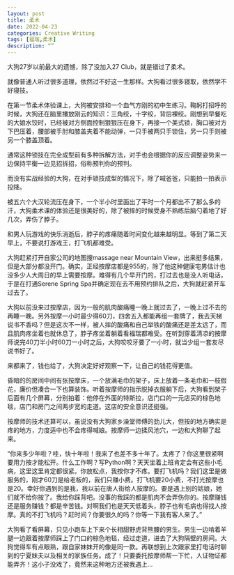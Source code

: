 ```yaml
---
layout: post
title: 柔术
date: 2022-04-23
categories: Creative Writing
tags: [福瑞,柔术]
description: “”
---
```


大狗27岁以前最大的遗憾，除了没加入27 Club，就是错过了柔术。

就像普通人听过很多道理，依然过不好这一生那样。大狗看过很多寝取，依然学不好寝技。

在第一节柔术体验课上，大狗被安排和一个血气方刚的初中生练习。鞠躬打招呼的时候，大狗还在脑里播放刚云的知识：三角绞，十字绞，背后裸绞。刚想到早餐吃的大娘水饺时，已经被对方侧面控制狠狠压在身下，再接一个美式锁，胸口被对方下巴压着，腰部被手肘和膝盖夹着不能动弹，一只手被两只手锁住，另一只手则被另一个膝盖顶着。

通常这种锁技在完全成型前有多种拆解方法，对手也会根据你的反应调整姿势来一边保持平衡一边见招拆招，俗称预判你的预判。

而没有实战经验的大狗，在对手锁技成型的情况下，除了喊爸爸，只能拍一拍表示投降。

被五六个大汉轮流压在身下，一个半小时里面出了平时一个月都出不了那么多的汗，大狗柔术课的体验还是很美好的，除了被摔的时候受身不熟练后脑勺着地了好几次，弄伤了脖子。

和男人玩游戏的快乐消逝后，脖子的疼痛随着时间变化越来越明显。等到了第二天早上，不要说打游戏王，打飞机都难受。

大狗赶紧打开自家公司的地图搜massage near Mountain View，出来挺多结果，但是大部分都没开门。确实，正经按摩店都是955的，除了他这种健康宅男估计也没多少人大周日的早上需要按摩。难得有几个早开门的，打过去也是没人听电话，于是在打通Serene Spring Spa并确定现在去不用预约排队之后，大狗就赶紧开车过去了。

大狗以前没来过按摩店，因为一般的肌肉酸痛睡一晚上就过去了，一晚上过不去的再睡一晚。另外按摩一小时最少得60刀，四舍五入都能再组一套牌了，我去天梯说书不香吗？但是这次不一样，被人摔的酸痛和自己举铁的酸痛还是差太远了，而且肌肉疼坐着也就休息了，脖子疼坐着躺着看福瑞都难受。在听到穿着清凉的按摩师说完40刀半小时60刀一小时之后，大狗咬咬牙要了一小时，就当少组一套友尽说书好了。

来都来了，钱也给了，大狗决定好好观察一下，让自己的钱花得更值。


昏暗的的房间中间有张按摩床，一个放满毛巾的架子，床上放着一条毛巾和一枝假花，廉价但凑合一下也算装饰。听着按摩师的指示脱掉衣服躺下后，大狗看到架子后面有几个屏幕，分别拍着：他停在外面的特斯拉，店门口的一元店买的棕色地毯，店门和房门之间两步宽的走道。这店的安全意识还挺强。

按摩师的技术还算可以，虽说没有大狗家乡澡堂师傅的劲儿大，但按的地方确实是疼的地方，力度适中也不会疼得喊娘。按摩师一边揉风池穴，一边和大狗聊了起来。

“你来多少年啦？哇，快十年啦！我来了也差不多十年了。太疼了？你这里很紧啊要用力按才能松开。什么工作啊？写Python啊？天天坐着上班肯定会有这些小毛病，这里这里肯定都很紧。你放松点，我按你才不疼。要打飞机吗？我们这里是做服务的，刚才60刀是给老板的，我们只赚小费。打飞机要20小费，不打光按摩也是20。幸好你遇到的是我，我以前在唐人街给人按摩的。要是遇上别的姑娘，她们就不给你按了。我给你踩背吧。没事的我踩的都是肌肉不会弄伤你的。按摩赚钱还是服务赚钱？都是辛苦钱。对啊我们也是天天低着头，脖子也有毛病也得找人按摩。真的不打飞机吗？赶时间？你要很久的吗？你等一下我有客人来了。”

大狗看了看屏幕，只见小跑车上下来个长相甜野虎背熊腰的男生。男生一边啃着羊腿一边跟着按摩师踩上了门口的棕色地毯，经过走道，进去了大狗隔壁的房间。大狗觉得车有点眼熟，跟自家妹妹开的像是同一款。再联想到上次跟家里打电话时聊到的宁夏妹夫以及相关的家族任务。成了！只要委托按摩师帮一下忙，人证物证都能弄齐！这小子没戏了，竟然来这种地方还被我遇上...
